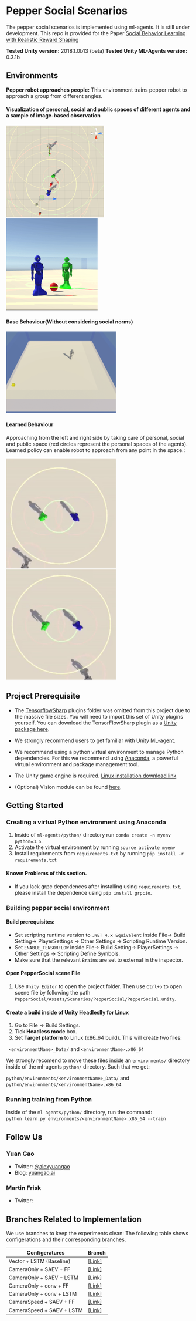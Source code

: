 # Pepper Social Scenarios
The pepper social scenarios is implemented using ml-agents. It is still under development. This repo is provided for the Paper [Social Behavior Learning with Realistic Reward Shaping]()

**Tested Unity version:** 2018.1.0b13 (beta)
**Tested Unity ML-Agents version:** 0.3.1b

## Environments
**Pepper robot approaches people:** This environment trains pepper robot to approach a group from different angles.

#### Visualization of personal, social and public spaces of different agents and a sample of image-based observation
<img src="Screenshots/topdown.gif" style="display:inline" height="250"/> <img src="Screenshots/firstperson.gif" style="display:inline" height="250"/>

#### Base Behaviour(Without considering social norms)
<img src="Screenshots/force-actions.gif" width="300"/>

#### Learned Behaviour
Approaching from the left and right side by taking care of personal, social and public space (red circles represent the personal spaces of the agents). Learned policy can enable robot to approach from any point in the space.:

<img src="Screenshots/A1.gif" style="display:inline" width="300"/>  <img src="Screenshots/A2.gif" width="300"/>


## Project Prerequisite
* The [TensorflowSharp](https://github.com/Unity-Technologies/ml-agents/blob/master/docs/Background-TensorFlow.md#tensorflowsharp) plugins folder was omitted from this project due to the massive file sizes. You will need to import this set of Unity plugins yourself. You can download the TensorFlowSharp plugin as a [Unity package here](https://s3.amazonaws.com/unity-ml-agents/0.3/TFSharpPlugin.unitypackage).

* We strongly recommend users to get familiar with Unity [ML-agent](https://github.com/Danielhp95/ml-agents).

* We recommend using a python virtual environment to manage Python dependencies. For this we recommend using [Anaconda](https://www.anaconda.com/), a powerful virtual environment and package management tool. 

* The Unity game engine is required. [Linux installation download link](https://forum.unity.com/threads/unity-on-linux-release-notes-and-known-issues.350256/page-2)

* (Optional) Vision module can be found [here](https://github.com/mightypirate1/AutoEnc_House).

## Getting Started

### Creating a virtual Python environment using Anaconda

1. Inside of `ml-agents/python/` directory run `conda create -n myenv python=3.6`.
2. Activate the virtual environment by running `source activate myenv`
3. Install requirements from `requirements.txt` by running `pip install -r requirements.txt`

#### Known Problems of this section.
- If you lack grpc dependences after installing using `requirements.txt`, please install the dependence using `pip install grpcio`.

### Building pepper social environment

#### Build prerequisites:
+ Set scripting runtime version to `.NET 4.x Equivalent` inside File-> Build Setting-> PlayerSettings -> Other Settings -> Scripting Runtime Version.
+ Set `ENABLE_TENSORFLOW` inside File-> Build Setting-> PlayerSettings -> Other Settings -> Scripting Define Symbols.
+ Make sure that the relevant `Brain`s are set to external in the inspector.

#### Open PepperSocial scene File
1. Use `Unity Editor` to open the project folder. Then use `Ctrl+o` to open scene file by following the path `PepperSocial/Assets/Scenarios/PepperSocial/PepperSocial.unity`.

#### Create a build inside of Unity Headleslly for Linux
1. Go to File -> Build Settings.
2. Tick **Headless mode** box.
3. Set **Target platform** to Linux (x86_64 build).
This will create two files:

` <environmentName>_Data/` and `<environmentName>.x86_64`

We strongly recomend to move these files inside an `environments/` directory inside of the ml-agents `python/` directory. Such that we get:

`python/environments/<environmentName>_Data/` and `python/environments/<environmentName>.x86_64`

### Running training from Python
Inside of the `ml-agents/python/` directory, run the command:  
`python learn.py environments/<environmentName>.x86_64 --train`




## Follow Us
### Yuan Gao

* Twitter: [@alexyuangao](http://twitter.com/alexyuangao)
* Blog: [yuangao.ai](http://yuangao.ai)

### Martin Frisk

* Twitter: 

## Branches Related to Implementation

We use branches to keep the experiments clean:
The following table shows configerations and their corresponding branches.

| Configeratures            | Branch                                                                                  |
|---------------------------|-----------------------------------------------------------------------------------------|
| Vector + LSTM (Baseline)  | [[Link]](https://github.com/usr-lab/PepperSocial/tree/BASELINE-v0.2a)             |
| CameraOnly + SAEV + FF    | [[Link]](https://github.com/usr-lab/PepperSocial/tree/CameraOnly-OurAE-v0.2a-ff)  |
| CameraOnly + SAEV + LSTM  | [[Link]](https://github.com/usr-lab/PepperSocial/tree/CameraOnly-OurAE-v0.2a)     |
| CameraOnly + conv + FF    | [[Link]](https://github.com/usr-lab/PepperSocial/tree/CameraOnly-ConvAE-v0.2a-ff) |
| CameraOnly + conv + LSTM  | [[Link]](https://github.com/usr-lab/PepperSocial/tree/CameraSpeed-ConvAE-v0.2a)   |
| CameraSpeed + SAEV + FF   | [[Link]](https://github.com/usr-lab/PepperSocial/tree/CameraSpeed-OurAE-v0.2a-ff) |
| CameraSpeed + SAEV + LSTM | [[Link]](https://github.com/usr-lab/PepperSocial/tree/CameraSpeed-OurAE-v0.2a)    |
